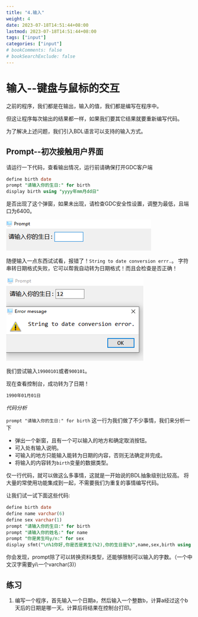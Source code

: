 ```yaml
---
title: "4.输入"
weight: 4
date: 2023-07-18T14:51:44+08:00
lastmod: 2023-07-18T14:51:44+08:00
tags: ["input"]
categories: ["input"]
# bookComments: false
# bookSearchExclude: false
---
```


# 输入--键盘与鼠标的交互

之前的程序，我们都是在输出，输入的值，我们都是编写在程序中。

但这让程序每次输出的结果都一样，如果我们要其它结果就要重新编写代码。

为了解决上述问题，我们引入BDL语言可以支持的输入方式。

## Prompt--初次接触用户界面

请运行一下代码，查看输出情况，运行前请确保打开GDC客户端

```sql
define birth date
prompt "请输入你的生日:" for birth
display birth using "yyyy年mm月dd日"
```
是否出现了这个弹窗，如果未出现，请检查GDC安全性设置，调整为最低，且端口为6400。

![PROMPT](images/image.png)

随便输入一点东西试试看，报错了！`String to date conversion errr.`。
字符串转日期格式失败，它可以帮我自动转为日期格式！而且会检查是否正确！

![ERROR](images/image-1.png)

我们尝试输入`19900101`或者`900101`。

现在查看控制台，成功转为了日期！
```sh
1990年01月01日
```

*代码分析*

`prompt "请输入你的生日:" for birth`
这一行为我们做了不少事情，我们来分析一下
+ 弹出一个新窗，且有一个可以输入的地方和确定取消按钮。
+ 可入处有输入说明。
+ 可输入的地方只能输入能转为日期的内容，否则无法确定并完成。
+ 将输入的内容转为`birth`变量的数据类型。

仅一行代码，就可以做这么多事情，这就是一开始说的BDL抽象级别比较高。
将大量的常使用功能集成到一起，不需要我们为重复的事情编写代码。


让我们试一试下面这些代码:
```sql
define birth date
define name varchar(6)
define sex varchar(1)
prompt "请输入你的生日:" for birth 
prompt "请输入你的姓名:" for name
prompt "你是男生吗y/n:" for sex
display sfmt("\n%1你好,你是否是男生(%2),你的生日是%3",name,sex,birth using "yy/mm/dd")
```

你会发现，prompt除了可以转换资料类型，还能够限制可以输入的字数。（一个中文汉字需要yi\\一个varchar(3)）

## 练习

1. 编写一个程序，首先输入一个日期a，然后输入一个整数b，计算a经过这个b天后的日期是哪一天。计算后将结果在控制台打印。

